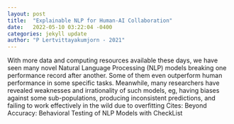 ```yaml
---
layout: post
title:  "Explainable NLP for Human-AI Collaboration"
date:   2022-05-10 03:22:04 -0400
categories: jekyll update
author: "P Lertvittayakumjorn - 2021"
---
```

With more data and computing resources available these days, we have seen many novel Natural Language Processing (NLP) models breaking one performance record after another. Some of them even outperform human performance in some specific tasks. Meanwhile, many researchers have revealed weaknesses and irrationality of such models, eg, having biases against some sub-populations, producing inconsistent predictions, and failing to work effectively in the wild due to overfitting Cites: Beyond Accuracy: Behavioral Testing of NLP Models with CheckList